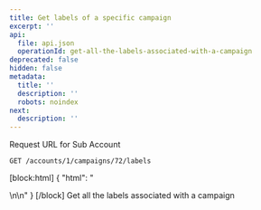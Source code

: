 ```yaml
---
title: Get labels of a specific campaign
excerpt: ''
api:
  file: api.json
  operationId: get-all-the-labels-associated-with-a-campaign
deprecated: false
hidden: false
metadata:
  title: ''
  description: ''
  robots: noindex
next:
  description: ''
---
```

Request URL for Sub Account
```
GET /accounts/1/campaigns/72/labels
```

[block:html]
{
  "html": "<div></div>\n\n<style></style>"
}
[/block]
Get all the labels associated with a campaign